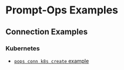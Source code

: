 # Prompt-Ops Examples

## Connection Examples

### Kubernetes

- [`pops conn k8s create` example](conn/k8s/README.md)
